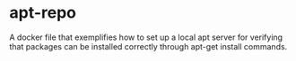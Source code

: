 # apt-repo
A docker file that exemplifies how to set up a local apt server for verifying that packages can be installed correctly through apt-get install commands.
